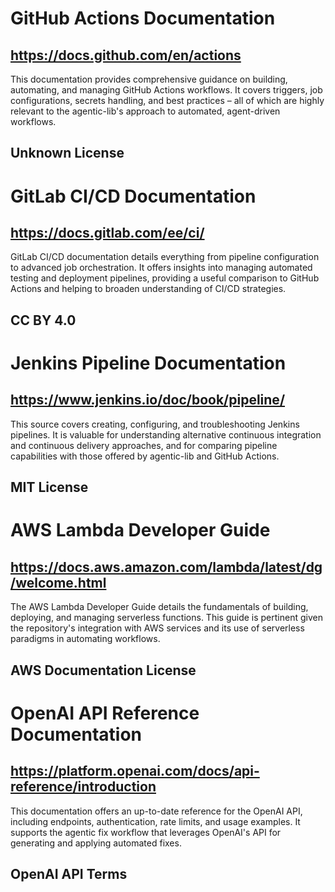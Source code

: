 # GitHub Actions Documentation
## https://docs.github.com/en/actions
This documentation provides comprehensive guidance on building, automating, and managing GitHub Actions workflows. It covers triggers, job configurations, secrets handling, and best practices – all of which are highly relevant to the agentic-lib's approach to automated, agent-driven workflows.
## Unknown License

# GitLab CI/CD Documentation
## https://docs.gitlab.com/ee/ci/
GitLab CI/CD documentation details everything from pipeline configuration to advanced job orchestration. It offers insights into managing automated testing and deployment pipelines, providing a useful comparison to GitHub Actions and helping to broaden understanding of CI/CD strategies.
## CC BY 4.0

# Jenkins Pipeline Documentation
## https://www.jenkins.io/doc/book/pipeline/
This source covers creating, configuring, and troubleshooting Jenkins pipelines. It is valuable for understanding alternative continuous integration and continuous delivery approaches, and for comparing pipeline capabilities with those offered by agentic-lib and GitHub Actions.
## MIT License

# AWS Lambda Developer Guide
## https://docs.aws.amazon.com/lambda/latest/dg/welcome.html
The AWS Lambda Developer Guide details the fundamentals of building, deploying, and managing serverless functions. This guide is pertinent given the repository's integration with AWS services and its use of serverless paradigms in automating workflows.
## AWS Documentation License

# OpenAI API Reference Documentation
## https://platform.openai.com/docs/api-reference/introduction
This documentation offers an up-to-date reference for the OpenAI API, including endpoints, authentication, rate limits, and usage examples. It supports the agentic fix workflow that leverages OpenAI's API for generating and applying automated fixes.
## OpenAI API Terms
